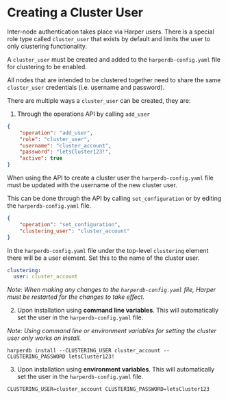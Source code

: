 # Creating a Cluster User

Inter-node authentication takes place via Harper users. There is a special role type called `cluster_user` that exists by default and limits the user to only clustering functionality.

A `cluster_user` must be created and added to the `harperdb-config.yaml` file for clustering to be enabled.

All nodes that are intended to be clustered together need to share the same `cluster_user` credentials (i.e. username and password).

There are multiple ways a `cluster_user` can be created, they are:

1. Through the operations API by calling `add_user`

```json
{
	"operation": "add_user",
	"role": "cluster_user",
	"username": "cluster_account",
	"password": "letsCluster123!",
	"active": true
}
```

When using the API to create a cluster user the `harperdb-config.yaml` file must be updated with the username of the new cluster user.

This can be done through the API by calling `set_configuration` or by editing the `harperdb-config.yaml` file.

```json
{
	"operation": "set_configuration",
	"clustering_user": "cluster_account"
}
```

In the `harperdb-config.yaml` file under the top-level `clustering` element there will be a user element. Set this to the name of the cluster user.

```yaml
clustering:
  user: cluster_account
```

_Note: When making any changes to the `harperdb-config.yaml` file, Harper must be restarted for the changes to take effect._

2. Upon installation using **command line variables**. This will automatically set the user in the `harperdb-config.yaml` file.

_Note: Using command line or environment variables for setting the cluster user only works on install._

```
harperdb install --CLUSTERING_USER cluster_account --CLUSTERING_PASSWORD letsCluster123!
```

3. Upon installation using **environment variables**. This will automatically set the user in the `harperdb-config.yaml` file.

```
CLUSTERING_USER=cluster_account CLUSTERING_PASSWORD=letsCluster123
```
